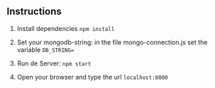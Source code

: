 ## Instructions

1. Install dependencies 
		`npm install`
		
2. Set your mongodb-string:
   	in the file mongo-connection.js set the variable
   		`DB_STRING=`   
   		
3. Run de Server:
		`npm start`
		
4. Open your browser and type the url
		`localhost:8000` 

